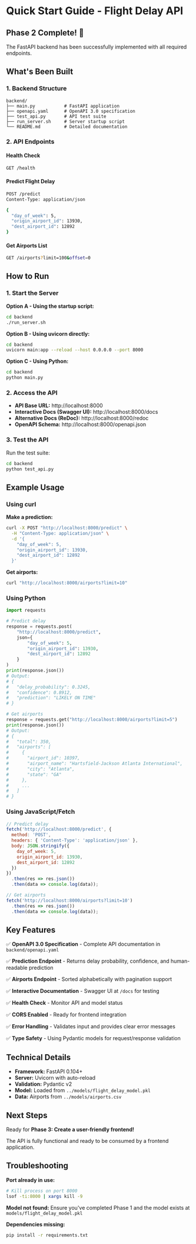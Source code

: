# Quick Start Guide - Flight Delay API

## Phase 2 Complete! 🎉

The FastAPI backend has been successfully implemented with all required endpoints.

## What's Been Built

### 1. Backend Structure
```
backend/
├── main.py           # FastAPI application
├── openapi.yaml      # OpenAPI 3.0 specification
├── test_api.py       # API test suite
├── run_server.sh     # Server startup script
└── README.md         # Detailed documentation
```

### 2. API Endpoints

#### Health Check
```bash
GET /health
```

#### Predict Flight Delay
```bash
POST /predict
Content-Type: application/json

{
  "day_of_week": 5,
  "origin_airport_id": 13930,
  "dest_airport_id": 12892
}
```

#### Get Airports List
```bash
GET /airports?limit=100&offset=0
```

## How to Run

### 1. Start the Server

**Option A - Using the startup script:**
```bash
cd backend
./run_server.sh
```

**Option B - Using uvicorn directly:**
```bash
cd backend
uvicorn main:app --reload --host 0.0.0.0 --port 8000
```

**Option C - Using Python:**
```bash
cd backend
python main.py
```

### 2. Access the API

- **API Base URL:** http://localhost:8000
- **Interactive Docs (Swagger UI):** http://localhost:8000/docs
- **Alternative Docs (ReDoc):** http://localhost:8000/redoc
- **OpenAPI Schema:** http://localhost:8000/openapi.json

### 3. Test the API

Run the test suite:
```bash
cd backend
python test_api.py
```

## Example Usage

### Using curl

**Make a prediction:**
```bash
curl -X POST "http://localhost:8000/predict" \
  -H "Content-Type: application/json" \
  -d '{
    "day_of_week": 5,
    "origin_airport_id": 13930,
    "dest_airport_id": 12892
  }'
```

**Get airports:**
```bash
curl "http://localhost:8000/airports?limit=10"
```

### Using Python

```python
import requests

# Predict delay
response = requests.post(
    "http://localhost:8000/predict",
    json={
        "day_of_week": 5,
        "origin_airport_id": 13930,
        "dest_airport_id": 12892
    }
)
print(response.json())
# Output:
# {
#   "delay_probability": 0.3245,
#   "confidence": 0.8912,
#   "prediction": "LIKELY ON TIME"
# }

# Get airports
response = requests.get("http://localhost:8000/airports?limit=5")
print(response.json())
# Output:
# {
#   "total": 350,
#   "airports": [
#     {
#       "airport_id": 10397,
#       "airport_name": "Hartsfield-Jackson Atlanta International",
#       "city": "Atlanta",
#       "state": "GA"
#     },
#     ...
#   ]
# }
```

### Using JavaScript/Fetch

```javascript
// Predict delay
fetch('http://localhost:8000/predict', {
  method: 'POST',
  headers: { 'Content-Type': 'application/json' },
  body: JSON.stringify({
    day_of_week: 5,
    origin_airport_id: 13930,
    dest_airport_id: 12892
  })
})
  .then(res => res.json())
  .then(data => console.log(data));

// Get airports
fetch('http://localhost:8000/airports?limit=10')
  .then(res => res.json())
  .then(data => console.log(data));
```

## Key Features

✅ **OpenAPI 3.0 Specification** - Complete API documentation in `backend/openapi.yaml`

✅ **Prediction Endpoint** - Returns delay probability, confidence, and human-readable prediction

✅ **Airports Endpoint** - Sorted alphabetically with pagination support

✅ **Interactive Documentation** - Swagger UI at `/docs` for testing

✅ **Health Check** - Monitor API and model status

✅ **CORS Enabled** - Ready for frontend integration

✅ **Error Handling** - Validates input and provides clear error messages

✅ **Type Safety** - Using Pydantic models for request/response validation

## Technical Details

- **Framework:** FastAPI 0.104+
- **Server:** Uvicorn with auto-reload
- **Validation:** Pydantic v2
- **Model:** Loaded from `../models/flight_delay_model.pkl`
- **Data:** Airports from `../models/airports.csv`

## Next Steps

Ready for **Phase 3: Create a user-friendly frontend!**

The API is fully functional and ready to be consumed by a frontend application.

## Troubleshooting

**Port already in use:**
```bash
# Kill process on port 8000
lsof -ti:8000 | xargs kill -9
```

**Model not found:**
Ensure you've completed Phase 1 and the model exists at `models/flight_delay_model.pkl`

**Dependencies missing:**
```bash
pip install -r requirements.txt
```
